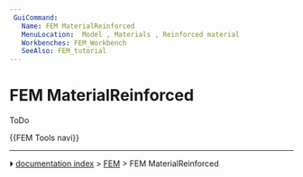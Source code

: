 ```yaml
---
 GuiCommand:
   Name: FEM MaterialReinforced
   MenuLocation:  Model , Materials , Reinforced material 
   Workbenches: FEM_Workbench
   SeeAlso: FEM_tutorial
---
```


# FEM MaterialReinforced

ToDo




 {{FEM Tools navi}}



---
⏵ [documentation index](../README.md) > [FEM](Category_FEM.md) > FEM MaterialReinforced

